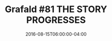 ---
title: "Grafald #81 THE STORY PROGRESSES"
type: "image"
date: 2016-08-15T06:00:00-04:00
draft: false
categories: ["Projects"]
image_path: "../img/2016/81.png"
alt_text: ""
is_subpage: true
---